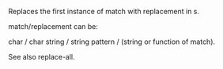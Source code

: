   Replaces the first instance of match with replacement in s.

   match/replacement can be:

   char / char
   string / string
   pattern / (string or function of match).

   See also replace-all.